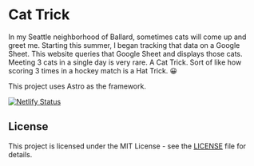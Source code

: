 # Cat Trick

In my Seattle neighborhood of Ballard, sometimes cats will come up and greet me. Starting this summer, I began tracking that data on a Google Sheet. This website queries that Google Sheet and displays those cats. Meeting 3 cats in a single day is very rare. A Cat Trick. Sort of like how scoring 3 times in a hockey match is a Hat Trick. 😀

This project uses Astro as the framework.

[![Netlify Status](https://api.netlify.com/api/v1/badges/342a08c1-b93e-405f-8c0f-f259f8c0aed2/deploy-status)](https://app.netlify.com/sites/cat-trick/deploys)

## License

This project is licensed under the MIT License - see the [LICENSE](LICENSE) file for details.
